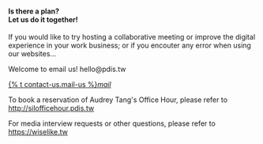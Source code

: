 <div class="row">
<div class="col s12 m8 offset-m2">
    <h4>Is there a plan?<br>Let us do it together!</h4>
</div>
</div>
<div class="row valign-wrapper">
<div class="col s12 m5 offset-m2">
    <p>If you would like to try hosting a collaborative meeting or improve the digital experience in your work business; or if you encouter any error when using our websites...</p>
    <p>Welcome to email us! hello@pdis.tw</p>
</div>
<div class="col s12 m5">
    <a class='btn-large waves-effect waves-light cyan' href="mailto:hello@pdis.tw?subject=%5BPDIS%20site%5D%20Subject&body=This%20mail%20is%20for%20replying%20questions%20about%20booking%20Audrey%20Tang's%20Office%20Hour.%20(To%20book%20a%20reservation%2C%20please%20refer%20to%20http%3A%2F%2Fsilofficehour.pdis.tw%20)%0AFor%20media%20interview%20requests%20or%20any%20other%20questions%2C%20please%20refer%20to%20https%3A%2F%2Fwiselike.tw">{% t contact-us.mail-us %}<i class="material-icons right">mail</i></a> <br>
</div>
</div>
<div class="row">
<div class="col s12 m8 offset-m2">
    <p>To book a reservation of Audrey Tang's Office Hour, please refer to <a href="http://silofficehour.pdis.tw">http://silofficehour.pdis.tw</a></p>
    <p>For media interview requests or other questions, please refer to <a href="https://wiselike.tw">https://wiselike.tw</a></p>
    <div class='about-logos section'>
    <a class="btn-floating btn-large waves-effect waves-circle cyan" href="//www.youtube.com/PdisTwGov" target="_blank"> <i class="fa fa-3x fa-youtube-play"></i> </a>
    <a class="btn-floating btn-large waves-effect waves-circle cyan" href="//github.com/pdis/web-jekyll" target="_blank"> <i class="fa fa-3x fa-github"></i> </a>
    <a class="btn-floating btn-large waves-effect waves-circle cyan" href="//www.facebook.com/shu.w.zhengwei" target="_blank"> <i class="fa fa-3x fa-facebook-square"></i> </a>
    <a class="btn-floating btn-large waves-effect waves-circle cyan" href="//twitter.com/TaiwanPDIS" target="_blank"> <i class="fa fa-3x fa-twitter-square"></i> </a>
    </div>
</div>
</div>